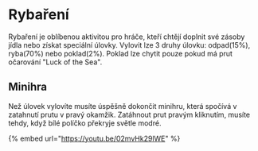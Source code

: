 # Rybaření

 Rybaření je oblíbenou aktivitou pro hráče, kteří chtějí doplnit své zásoby jídla nebo získat speciální úlovky. Vylovit lze 3 druhy úlovku: odpad(15%), ryba(70%) nebo poklad(2%). Poklad lze chytit pouze pokud má prut očarování "Luck of the Sea".

 ## Minihra
 Než úlovek vylovíte musíte úspěšně dokončit minihru, která spočívá v zatahnutí prutu v pravý okamžik. Zatáhnout prut pravým kliknutím, musíte tehdy, když bílé políčko překryje světle modré.

{% embed url="https://youtu.be/02mvHk29lWE" %}
